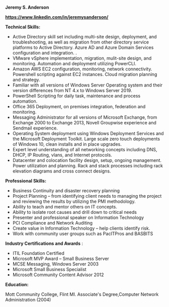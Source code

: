 **Jeremy S. Anderson**

**https://www.linkedin.com/in/jeremysanderson/**

**Technical Skills:**

- Active Directory skill set including multi-site design, deployment, and troubleshooting, as well as migration from other directory service platforms to Active Directory.  Azure AD and Azure Domain Services configuration and integration.  .
- VMware vSphere implementation, migration, mulit-site design, and monitoring.  Automation and deployment utilizing PowerCLI.
- Amazon AWS EC2 configuration, monitoring, network connectivity.  Powershell scripting against EC2 instances.  Cloud migration planning and strategy.
- Familiar with all versions of Windows Server Operating system and their version differences from NT 4.x to Windows Server 2019.
- PowerShell Scripting for daily task, maintenance and process automation.
- Office 365 Deployment, on premises integration, federation and monitoring.
- Messaging Administrator for all versions of Microsoft Exchange, from Exchange 2000 to Exchange 2013, Novell Groupwise experience and Sendmail experience.
- Operating System deployment using Windows Deployment Services and the Microsoft Deployment Toolkit.  Large scale zero touch deployments of Windows 10, clean installs and in place upgrades.
- Expert level understanding of all networking concepts including DNS, DHCP, IP Routing, vlans, and Internet protocols.
- Datacenter and colocation facility design, setup, ongoing management.  Power utilization and planning.  Rack and stack processes including rack elevation diagrams and cross connect designs.

**Professional Skills:**

- Business Continuity and disaster recovery planning
- Project Planning – from identifying client needs to managing the project and reviewing the results by utilizing the PMI methodology.
- Ability to teach and mentor others on IT concepts.
- Ability to isolate root causes and drill down to critical needs
- Presenter and professional speaker on Information Technology
- PCI Compliance and Network Auditing
- Create value in Information Technology – help clients identify risk.
- Work with community user groups such as PacITPros and BASBITS

**Industry Certifications and Awards** :

- ITIL Foundation Certified
- Microsoft MVP Award – Small Business Server
- MCSE Messaging, Windows Server 2003
- Microsoft Small Business Specialist
- Microsoft Community Content Advisor 2012

**Education:**

Mott Community College, Flint MI. Associate&#39;s Degree,Computer Network Administration (2004)



 

